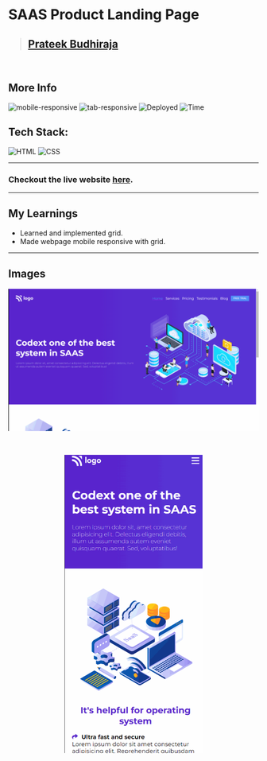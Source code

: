 # SAAS Product Landing Page

> ## [Prateek Budhiraja](https://prateekbudhiraja.in)

<br/>

## More Info

![mobile-responsive](https://img.shields.io/badge/Mobile%20Responsive-Yes-green)
![tab-responsive](https://img.shields.io/badge/Tablet%20Responsive-No-red)
![Deployed](https://img.shields.io/badge/Deployed-Yes-green)
![Time](https://img.shields.io/badge/Time%20Taken-5hrs-green)

## Tech Stack:

![HTML](https://img.shields.io/badge/html-3670A0?style=for-the-badge&logo=html5&logoColor=white)
![CSS](https://img.shields.io/badge/CSS-%234ea94b.svg?style=for-the-badge&logo=css3&logoColor=white)

---

### Checkout the live website [here](https://saas-product-landing.vercel.app/).

---

## My Learnings

- Learned and implemented grid.
- Made webpage mobile responsive with grid.

---

## Images

<p align="center">
<img src="assets/desktop.gif" max-width=600px>
</p>
<br/>
<p align="center">
<img src="./assets/mobile.gif" height=600px>
</p>
